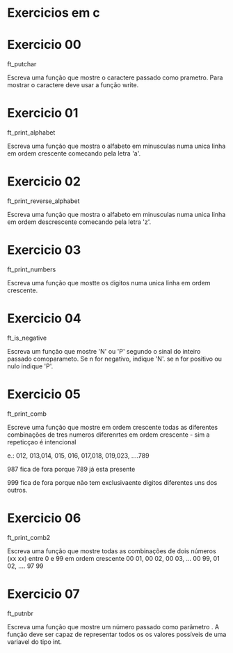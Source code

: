 # Exercicios em c

# Exercicio 00

ft_putchar

Escreva uma função que mostre o caractere passado como prametro.
Para mostrar o caractere deve usar a função write.

# Exercicio 01

ft_print_alphabet

Escreva uma função que mostra o alfabeto em minusculas numa unica linha
em ordem crescente comecando pela letra 'a'.

# Exercicio 02

ft_print_reverse_alphabet

Escreva uma função que mostra o alfabeto em minusculas numa unica linha
em ordem descrescente comecando pela letra 'z'.

# Exercicio 03

ft_print_numbers

Escreva uma função que mostte os digitos numa unica linha em ordem crescente.

# Exercicio 04

ft_is_negative

Escreva um função que mostre 'N' ou 'P' segundo o sinal do inteiro passado comoparameto. Se n for negativo, indique  'N'. se n for positivo ou nulo indique  'P'.

# Exercicio 05

ft_print_comb

Escreve uma função que mostre em ordem crescente todas as diferentes combinações de tres numeros diferenrtes em ordem crescente - sim a repeticçao é intencional

e.: 012, 013,014, 015, 016, 017,018, 019,023, ....789

987 fica de fora porque 789 já esta presente

999 fica de fora porque não tem exclusivaente digitos diferentes uns dos outros.

# Exercicio 06

ft_print_comb2

Escreva uma função que mostre todas as combinações de dois números  (xx xx) entre 0 e 99 em ordem crescente
00 01, 00 02, 00 03, ... 00 99, 01 02, .... 97 99

# Exercicio 07

ft_putnbr

Escreva uma função que mostre um número passado como parâmetro . A função deve ser capaz de representar todos os os valores possíveis de uma variavel do tipo int.